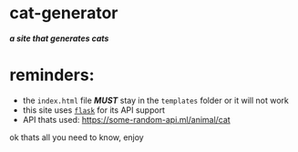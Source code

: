 # cat-generator
<strong><i>a site that generates cats</i></strong> 


# reminders:
- the `index.html` file ***MUST*** stay in the `templates` folder or it will not work 
- this site uses [`flask`](https://pypi.org/project/Flask/) for its API support 
- API thats used: https://some-random-api.ml/animal/cat

ok thats all you need to know, enjoy
